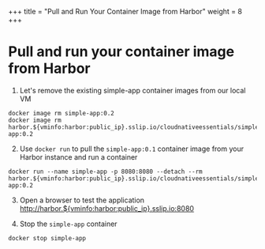 +++
title = "Pull and Run Your Container Image from Harbor"
weight = 8
+++

# Pull and run your container image from Harbor

1. Let's remove the existing simple-app container images from our local VM
```ctr:harbor
docker image rm simple-app:0.2
docker image rm harbor.${vminfo:harbor:public_ip}.sslip.io/cloudnativeessentials/simple-app:0.2
```
2. Use `docker run` to pull the `simple-app:0.1` container image from your Harbor instance and run a container

```ctr:harbor
docker run --name simple-app -p 8080:8080 --detach --rm harbor.${vminfo:harbor:public_ip}.sslip.io/cloudnativeessentials/simple-app:0.2
```

3. Open a browser to test the application <a href="http://harbor.${vminfo:harbor:public_ip}.sslip.io:8080" target="_blank">http://harbor.${vminfo:harbor:public_ip}.sslip.io:8080</a>

4. Stop the `simple-app` container
```ctr:harbor
docker stop simple-app
```

